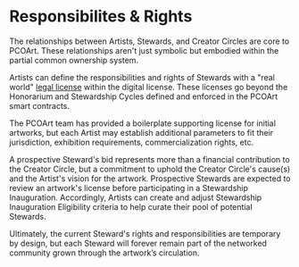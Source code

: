 # Responsibilites & Rights

The relationships between Artists, Stewards, and Creator Circles are core to PCOArt. These relationships aren't just symbolic but embodied within the partial common ownership system.

Artists can define the responsibilities and rights of Stewards with a "real world" [legal license](../for-artists/instantiating-your-art/legal-license) within the digital license. These licenses go beyond the Honorarium and Stewardship Cycles defined and enforced in the PCOArt smart contracts.

The PCOArt team has provided a boilerplate supporting license for initial artworks, but each Artist may establish additional parameters to fit their jurisdiction, exhibition requirements, commercialization rights, etc.&#x20;

A prospective Steward's bid represents more than a financial contribution to the Creator Circle, but a commitment to uphold the Creator Circle's cause(s) and the Artist's vision for the artwork. Prospective Stewards are expected to review an artwork's license before participating in a Stewardship Inauguration. Accordingly, Artists can create and adjust Stewardship Inauguration Eligibility criteria to help curate their pool of potential Stewards.&#x20;

Ultimately, the current Steward's rights and responsibilities are temporary by design, but each Steward will forever remain part of the networked community grown through the artwork’s circulation.
